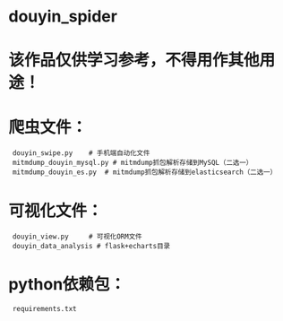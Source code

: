 # douyin_spider
# 该作品仅供学习参考，不得用作其他用途！
# 爬虫文件：
     douyin_swipe.py    # 手机端自动化文件
     mitmdump_douyin_mysql.py # mitmdump抓包解析存储到MySQL（二选一）
     mitmdump_douyin_es.py  # mitmdump抓包解析存储到elasticsearch（二选一）
# 可视化文件：
     douyin_view.py     # 可视化ORM文件
     douyin_data_analysis # flask+echarts目录
# python依赖包：
     requirements.txt
